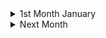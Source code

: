 <details><summary>1st Month January</summary> 
##### 2023-01-11
<details><summary>Yard Sale Model</summary>
---------------------------------------------------------------------------------------  

https://pudding.cool/2022/12/yard-sale/
random
</details>

##### 2023-01-15
<details><summary>Reading more</summary>
---------------------------------------------------------------------------------------  

https://paulstamatiou.com/reading-more-kindle-oasis/
- also a kindle review 
- with links to [bill gates' book reviews](https://www.gatesnotes.com/Books#All)
- with links to [James Clear's 3 sentences summary book list](http://jamesclear.com/book-summaries)
- if you don't like a book after 50 pages, ditch it - Nancy Pearl
</details>

<details><summary>Has Technological Progress Stalled?</summary>
---------------------------------------------------------------------------------------  

https://scholars-stage.org/has-technological-progress-stalled/
- human progress can be measured in energy and mass
- There were 3 "Industrial Revolutions": Neolithic, Industrial and Digital
- The Digital Revolution only increases efficiency of already present ideas
- "Smil focuses on steam turbines, internal combustion engines, electric motors, alternators, transformers and rectifiers, incandescent light, electromagnetic waves, recorded sound, linotype machines, sulfate pulp, photographic film, aluminum smelting, dephosphorised steel and steel alloys, reinforced concrete, nitroglycerin, and synthesized ammonia [as basis for recent advancements]." These were all invented in 19th century. 
- Smil believes that nuclear fission, rocketry, and solid-state electronics are the only 20th century technical advances of equal import.
- https://wtfhappenedin1971.com/ apparently until 1971 the US had collected all fruits made available from previous mentioned inventions
- Some argue that the industrial revolution and the progress stimulated by it was a singular happening instead of a initialisation of a continuous trend
</details>

<details><summary>Nice Introductory Article to Everything Crypto</summary>
---------------------------------------------------------------------------------------  

https://www.bloomberg.com/features/2022-the-crypto-story/
</details>

<details><summary>ChangeLog, Type Fast and Sideproject Prophecy</summary>
---------------------------------------------------------------------------------------  

- https://brianlovin.com/writing/make-a-personal-changelog
- https://brianlovin.com/writing/type-faster it's fun, type at thought speed until siri and chatgpt make it unnecessary [try it now](https://www.keybr.com/)
- https://brianlovin.com/writing/side-project-prophecy don't tell people your project idea before working on it! You will lose interest because the praise you get will let your brain think you've already achieved what you wanted. 
</details>

<details><summary>begriffe</summary>
---------------------------------------------------------------------------------------  

https://www.spektrum.de/kolumne/philosophie-wie-begriffe-das-denken-begrenzen-koennen/2084040
- schaffen begriffe denken oder denken begriffe
- beGreifen wie im Latein *conceptus*
- Enten sind in der Regel nicht gelb und mitlerweile inkludiert der Begriff Ente auch fiktive Charaktere wie Donal Duck und auch Gummi-Enten
- Die Vorstellung, jeder Mensch müsse entweder unter den Begriff »männlich« oder den Begriff »weiblich« fallen, die in Deutschland bis ins Jahr 2013 im Personenstandsrecht niedergelegt war, und diese Einteilung müsse wiederum kongruent sein zu bestimmten anatomischen Einteilungen, hat zum Beispiel oft die Folge gehabt, dass diese Kongruenz durch chirurgische Eingriffe an Kleinkindern hergestellt werden sollte.
</details>

##### 2023-01-16
<details><summary>Chance the Rapper in Ghana</summary>
---------------------------------------------------------------------------------------  

https://face2faceafrica.com/article/here-is-the-story-behind-chance-the-rappers-black-star-line-festival-in-ghana
- 2 years after the year of the return he followed his friend Vic Mensa to Ghana 
- after finding out about Kwame Nkrumahs efforts towards decolonisation, he got inspired to organize a large event there with the Name **Black Star Line**
- The **Black Star Line** was orginially founded as a source of economic opportunities and inspiration for black workers in between North America, the Caribbean and Africa.
- founded by Jamaican activist and political leader Marcus Garvey, who was next to W.E.B. Du Bois one of Nkrumah's inspiriations. 
</details>

<details><summary>Bioinspired Self Healing Materials</summary>
---------------------------------------------------------------------------------------  

- Sources from a [fun lecture by Jia Min Chin](https://wlankabel.at/~pur/cloud/jmc.bim.sh.pdf)
[Design and Nature (maybe a bionic bible)](https://www.amazon.com/Design-Nature-Engineering-Transactions-Environment/dp/1845644549)
- intrinisc self healing: mussel beards can recover some of their stiffness after stretching [1](https://doi.org/10.1021/acs.biomac.5b00803), [2](https://doi.org/10.1126/science.1181044), [3](https://doi.org/10.1016/j.progpolymsci.2015.06.001) [4](https://doi.org/10.1016/j.progpolymsci.2008.02.001)
- extrinsic self healing: rubber tree through its rubber filled bubbles in its wood matrix [1](https://kb.psu.ac.th/psukb/bitstream/2553/1526/7/247065_ch1.pdf), [2](https://doi.org/10.1016/j.colsurfa.2011.09.021), [3](https://www.nature.com/articles/35057232)
- visual example of extrinsic self healing https://yewtu.be/watch?v=pVP5kfwWjyk and [original paper](https://doi.org/10.1126/science.1251135)
</details>

<details><summary>Self Healing Roman Beton</summary>
---------------------------------------------------------------------------------------  

- [original english Paper](https://www.science.org/doi/10.1126/sciadv.add1602)
- [deutsche Zusammenfassung (spektrum.de)](https://www.spektrum.de/news/antike-wie-roemischer-beton-risse-von-allein-flickt/2095284) 
- Warum ist der römische Beton so langlebig? 
- Was ist Beton/opus caementitium? gelöschter Kalk (CaOH) + Vulkanasche und Wasser
- Wenn wasser in Risse eintritt loest sich Kalzium und verbindet sich mit H2O und CO2 zu CaCO3 und reagiert mit der Vulkanasche zu Porenfüllender Substanz
- selbst heiliender Beton > längere Lebensdauer > wenig Betonproduktion (8% des glob. CO2) :) 
</details>

<details><summary>Free Twi lessons in written form</summary>
---------------------------------------------------------------------------------------  

https://learnakan.com/free-lessons/
</details>

##### 2023-01-17
<details><summary>3 Tips to Communicate and Connect better</summary>
---------------------------------------------------------------------------------------  

- https://bigthink.com/neuropsych/alan-alda-we-were-built-to-connect-with-other-people-heres-how-to-be-better-at-it/
- Alan Alda doesn't like tips 
- **First** Tip: only say maximum 3 things bcs we can only remember three things. So what's the point of saying something which the other person won't remember. If you have more things to say, fold them into your 3 main topics
- **Second** Tip: if you have something complex to say, say it three times from different perspectives. This help to form a 3D picture. The first time you mention it, the person will get used to it, the second time it's familiar and the third time you say, “Oh yeah, right. Okay.”
- **Third** Tip: Becoming good at communicating is a process like going to the gym, but much more fun. 
</details>

<details><summary>Articulate your thoughts</summary>
---------------------------------------------------------------------------------------  

- https://yewtu.be/watch?v=Z_z-QOagXZU
- our speech is a reflection of our thinking. if thoughts are unstructured, speech will be unstructured
- to organize and structure your thoughts in order to articulate clearly, do these:
1. read to learn how others structure their thoughts and learn new vocabs. Writers but a lt of time into strucuturing. especially befor 1950
2. before speeking organize your writing. writing allows to take time to organize thoughts. Writing ideas: fears, conversations, challenges, achievements, desires & goals, disagreements, conversations you want to have with people
3. speak: try to speak what you wrote in the same structure. Expose yourself to debates and try to argue your point. 
</details>

<details><summary>Americium Batterien der ESA</summary>
---------------------------------------------------------------------------------------  

- https://www.spektrum.de/news/wie-atommuell-die-erforschung-des-mondes-befeuern-kann/2095152
- https://www.nature.com/articles/d41586-022-04247-6
- ESA will use Americium-241 Batterien on Missions in the dark and far from the sun
- Americium is billiger als Plutonium weil es aus Atommüll gewonnen werden kann
</details>

##### 2022-01-20
<details><summary>Bitcoin Stats 2022</summary>
---------------------------------------------------------------------------------------  

- https://web.archive.org/web/20230116150104/https://explodingtopics.com/blog/blockchain-stats
- Global South uses more crypot around 32% in Nigeria vs 6% in US posses or use crypto
- Millenials have more bitcoin ofcourse 
- 85M users
- Satoshi has around 1M/21M BTC; ~19M are already mined
</details>

<details><summary>Are Scholar Abilities genetic? </summary>
---------------------------------------------------------------------------------------  

- https://gcbias.files.wordpress.com/2022/08/reply_to_harden_on_genetic_confounding_web.pdf 
- genome-wide association studies (GWAS) of educational attainment
- no, but in the original work it was argued that the effect on scholar abilities was more to genetics that it can be stated
</details>

##### 2022-01-22
<details><summary>Smallest Genome</summary>
---------------------------------------------------------------------------------------  

- https://web.archive.org/web/20221001111035/https://www.livescience.com/1091-smallest-genome-living-creature-discovered.html
- from a bacterium living inside of special cells of a special insect
- only 160kbp (half of assumed minimum) and 182 proteins 
- some genes needed for survival are not present probably bcs of shelter of host
- assumed that it will lose more genetic material and become a organell like mitochondria and chloroplasts
- what is the smallest genome of an "individually" living creature? 
- FAKE NEWS: https://www.allthescience.org/what-are-the-smallest-genomes.htm
- the actual smallest genome belongs to *Carsonella rudii* and not *Tremblaya*
- "*Mycoplasma gentalium* has only 582,970 base pairs and 482 protein-coding genes. *M. genitalium* has been used as a model for the Minimal Genome Project, which seeks to create a bacterium with the minimum genome necessary to sustain life."
</details>

##### 2022-01-23
<details><summary>Bitcoint Pros and Cons</summary>
---------------------------------------------------------------------------------------  

BTC [https://web.archive.org/web/20230123092557/https://www.reddit.com/r/CryptoCurrency/comments/10h8j7k/comment/j574jbv/](pros) and [https://web.archive.org/web/20230120213232/https://www.reddit.com/r/CryptoCurrency/comments/10h8j7k/comment/j574k63/](cons): 
PROS: 
- first mover advantage
- network effect 
- anti-censorship
- pseudonyms
CONS:
- much too slow 
- scalability limits
- global adoption not possible 
- Extremely inefficient and wasteful
- Mining Pool Centralization
- Moderately-high transaction fees
- Chance of reorgs and invalidated blocks
- Possibility of 51% attacks in the future

is bitcoin going to become irrelevant 
</details>

<details><summary>Zero to Nix</summary>
---------------------------------------------------------------------------------------  

intro to Nix 
https://zero-to-nix.com/
</details>


</details>

<details><summary>Next Month</summary> 
##### Future Date
<details><summary>Next Article</summary>
---------------------------------------------------------------------------------------  

</details>

</details>
